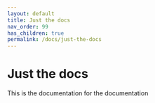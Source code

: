 ```yaml
---
layout: default
title: Just the docs
nav_order: 99
has_children: true
permalink: /docs/just-the-docs
---
```


# Just the docs

This is the documentation for the documentation